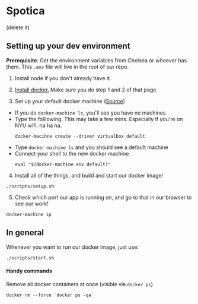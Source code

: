 # Spotica
(delete it)

## Setting up your dev environment

__Prerequisite__: Get the environment variables from Chelsea or whoever has them. This `.env` file will live in the root of our repo.

1. Install node if you don't already have it.

2. [Install docker.](https://docs.docker.com/docker-for-mac/) Make sure you do step 1 and 2 of that page.

3. Set up your default docker machine ([Source](https://docs.docker.com/machine/get-started/))
  - If you do `docker-machine ls`, you'll see you have no machines
  - Type the folllowing. This may take a few mins. Especially if you're on NYU wifi. ha ha ha.
    ```shell
    docker-macihne create --driver virtualbox default
    ```
  - Type `docker-machine ls` and you should see a default machine
  - Connect your shell to the new docker machine
    ```shell
    eval "$(docker-machine env default)"
    ```

4. Install all of the things, and build and start our docker image!
  ```shell
  ./scripts/setup.sh
  ```

5. Check which port our app is running on, and go to that in our browser to see our work!
  ```shell
  docker-machine ip
  ```

## In general

Whenever you want to run our docker image, just use:

```shell
./scripts/start.sh
```

#### Handy commands

Remove all docker containers at once (visible via `docker ps`).

```shell
docker rm --force `docker ps -qa`
```
